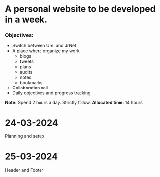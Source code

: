 # A personal website to be developed in a week.

### Objectives:
- Switch between Um. and JrNet
- A place where organize my work
  - blogs
  - tweets
  - plans
  - audits
  - notes
  - bookmarks
- Collaboration call
- Daily objectives and progress tracking

**Note:** Spend 2 hours a day. Strictly follow.
**Allocated time:** 14 hours 

# 24-03-2024
Planning and setup

# 25-03-2024
Header and Footer

